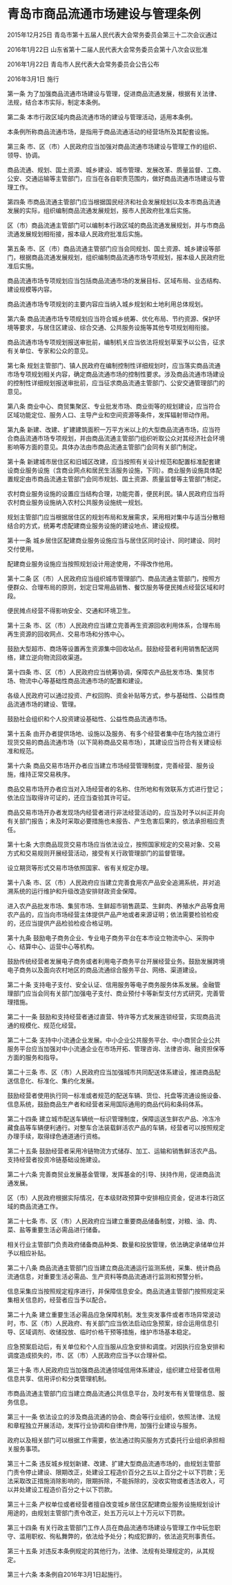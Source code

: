 # 青岛市商品流通市场建设与管理条例

2015年12月25日 青岛市第十五届人民代表大会常务委员会第三十二次会议通过

2016年1月22日 山东省第十二届人民代表大会常务委员会第十八次会议批准

2016年1月22日 青岛市人民代表大会常务委员会公告公布

2016年3月1日 施行

<!-- INFO END -->

第一条 为了加强商品流通市场建设与管理，促进商品流通发展，根据有关法律、法规，结合本市实际，制定本条例。

第二条 本市行政区域内商品流通市场的建设与管理活动，适用本条例。

本条例所称商品流通市场，是指用于商品流通活动的经营场所及其配套设施。

第三条 市、区（市）人民政府应当加强对商品流通市场建设与管理工作的组织、领导、协调。

商品流通、规划、国土资源、城乡建设、城市管理、发展改革、质量监督、工商、公安、交通运输等主管部门，应当在各自职责范围内，做好商品流通市场建设与管理工作。

第四条 市商品流通主管部门应当根据国民经济和社会发展规划以及本市商品流通发展的实际，组织编制商品流通发展规划，报市人民政府批准后实施。

区（市）商品流通主管部门可以编制本行政区域的商品流通发展规划，并与市商品流通发展规划相衔接，报本级人民政府批准后实施。

第五条 市、区（市）商品流通主管部门应当会同规划、国土资源、城乡建设等部门，根据商品流通发展规划，组织编制商品流通市场专项规划，报本级人民政府批准后实施。

商品流通市场专项规划应当包括商品流通市场的发展目标、区域布局、业态结构、建设规模等内容。

商品流通市场专项规划的主要内容应当纳入城乡规划和土地利用总体规划。

第六条 商品流通市场专项规划应当符合城乡统筹、优化布局、节约资源、保护环境等要求，与居住区建设、综合交通、公共服务设施等其他专项规划相衔接。

商品流通市场专项规划报送审批前，编制机关应当依法将规划草案予以公告，征求有关单位、专家和公众的意见。

第七条 规划主管部门、镇人民政府在编制控制性详细规划时，应当落实商品流通市场专项规划相关内容，确定商品流通市场的控制性要求。涉及商品流通市场建设的控制性详细规划报送审批前，应当征求商品流通主管部门、公安交通管理部门的意见。

第八条 商业中心、商贸集聚区、专业批发市场、商业街等的规划建设，应当符合区域功能定位、服务人口、主导产业和空间资源等条件，发挥辐射带动作用。

第九条 新建、改建、扩建建筑面积一万平方米以上的大型商品流通市场，应当符合商品流通市场专项规划，并由商品流通主管部门组织听取公众对其经济社会环境影响等方面的意见。具体办法由市商品流通主管部门会同有关部门制定。

第十条 新建城市居住区和旧城区改建，应当按照有关设计规范和配置标准配套建设商业服务设施（含商业网点和居民生活服务设施，下同）。商业服务设施具体配置规定由市商品流通主管部门会同市规划、国土资源、质量监督等主管部门制定。

农村商业服务设施的设置应当结构合理，功能完善，便民利民。镇人民政府应当将农村商业服务设施纳入农村公共服务设施统一规划。

规划主管部门应当根据居住区的规划布局和发展需求，采用相对集中与适当分散相结合的方式，统筹考虑配建商业服务设施的建设地点、建设规模。

第十一条 城乡居住区配建商业服务设施应当与居住区同时设计、同时建设、同时交付使用。

配建商业服务设施应当按照规划设计用途使用，不得改作他用。

第十二条 区（市）人民政府应当组织城市管理部门、商品流通主管部门，按照方便群众、合理布局的原则，划定日常用品销售、餐饮服务等便民摊点经营区域和时段。

便民摊点经营不得影响安全、交通和环境卫生。

第十三条 市、区（市）人民政府应当建立完善再生资源回收利用体系，合理布局再生资源的回收网点、交易市场和分拣中心。

鼓励大型超市、商场等设置再生资源集中回收站点。鼓励经营者利用销售配送网络，建立逆向物流回收渠道。

第十四条 市、区（市）人民政府应当统筹协调，保障农产品批发市场、集贸市场、物流中心等基础性商品流通市场的配置和建设。

各级人民政府可以通过投资、产权回购、资金补贴等方式，参与基础性、公益性商品流通市场的建设、管理。

鼓励社会组织和个人投资建设基础性、公益性商品流通市场。

第十五条 由开办者提供场地、设施以及服务、有多个经营者集中在场内独立进行现货交易的商品流通市场（以下简称商品交易市场），其建设应当符合有关建设标准和规范。

第十六条 商品交易市场开办者应当建立市场经营管理制度，完善经营、服务设施，维持正常交易秩序。

商品交易市场开办者应当对入场经营者的名称、住所地和有效联系方式进行登记；依法应当取得许可证的，还应当查验其许可证。

商品交易市场开办者发现场内经营者进行非法经营活动的，应当及时予以纠正并向有关部门报告；未及时采取必要措施也未报告、产生危害后果的，依法承担相应责任。

第十七条 大宗商品现货交易市场应当依法设立，按照国家规定的交易对象、交易方式和交易规则开展经营活动，接受有关行政管理部门的监督管理。

设立期货等形式交易市场依照国家、省有关规定办理。

第十八条 市、区（市）人民政府应当建立完善食用农产品安全追溯系统，并对追溯系统的运行维护和升级改造安排财政资金保障。

进入农产品批发市场、集贸市场、生鲜超市销售蔬菜、生鲜肉、养殖水产品等食用农产品的，应当向市场经营主体提供产品产地或者来源证明；依法需要检验检疫的，还应当提供产品检验检疫合格证明。

第十九条 鼓励电子商务企业、专业电子商务平台在本市设立物流中心、采购中心、结算中心、运营中心等机构。

鼓励传统经营者发展电子商务或者利用电子商务平台开展经营业务。鼓励发展跨境电子商务以及面向农村地区的商品流通综合服务平台、网络、渠道建设。

第二十条 支持电子支付、安全认证、信用服务等电子商务服务体系发展。金融管理部门应当会同有关部门加强电子支付、商业预付卡等新型支付方式研究，完善管理措施。

第二十一条 鼓励和支持经营者通过直营、特许等方式发展连锁经营，实现商品流通的规模化、规范化经营。

第二十二条 支持中小流通企业发展。中小企业公共服务平台、中小商贸企业公共服务平台应当加强对中小流通企业在市场开拓、管理咨询、法律咨询、融资担保等方面的服务和指导。

第二十三条 市、区（市）人民政府应当加强城市共同配送体系建设，推进商品配送信息化、标准化、集约化发展。

鼓励经营者使用执行同一标准或者规范的配送车辆、货位、托盘等流通设施设备、信息系统，鼓励商品生产者和经营者采用国际通用的商品代码和条码体系。

第二十四条 建立城市配送车辆统一标识管理制度，保障运送生鲜农产品、冷冻冷藏食品等车辆便利通行。对整车合法装载鲜活农产品的车辆，经营者可以按照规定办理手续，取得绿色通道通行资格。

第二十五条 鼓励经营者采用冷链物流方式储存、加工、运输和销售鲜活农产品。支持经营者投资冷链基础设施建设。

第二十六条 完善商贸业发展基金管理，发挥基金的引导、扶持作用，促进商品流通发展。

区（市）人民政府根据实际情况，在本级财政预算中安排相应资金，促进本行政区域的商品流通工作。

第二十七条 市、区（市）人民政府应当建立重要商品储备制度，对粮、油、肉、菜、盐等重要生活必需品进行储备。

相关行业主管部门负责政府储备商品种类、数量和投放管理，依法确定承储单位并予以相应补贴。

第二十八条 商品流通主管部门应当建立商品流通运行监测系统，采集、统计商品流通信息，对重要生活必需品、生产资料等商品流通进行监测和预警分析。

信息采集应当按照规定程序进行，并保障信息安全。商品流通主管部门按照规定采集相关信息的，经营者应当予以配合。

第二十九条 建立重要生活必需品应急保障机制。发生突发事件或者市场异常波动时，市、区（市）人民政府、有关部门应当依法启动应急预案，综合运用信息引导、区域调剂、收储投放、临时价格干预等措施，维护市场基本稳定。

应急预案启动后，有关单位和个人应当服从应急安排和调度。对因执行应急安排和调度造成损失的，市、区（市）人民政府应当予以合理补偿。

第三十条 市人民政府应当加强商品流通领域信用体系建设，组织建立经营者信用信息共享、信用评价和分类管理机制。

市商品流通主管部门应当建立商品流通公共信息平台，及时发布有关管理信息、服务信息。

第三十一条 依法设立的涉及商品流通的协会、商会等行业组织，依照法律、法规和章程独立开展活动，发挥行业协调和自律作用，加强行业建设与服务。

政府以及相关部门可以根据工作需要，依法通过购买服务方式委托行业组织承担相关服务事项。

第三十二条 违反城乡规划新建、改建、扩建大型商品流通市场的，由规划主管部门责令停止建设、限期改正，处建设工程造价百分之五以上百分之十以下罚款；无法采取改正措施消除影响的，限期拆除，不能拆除的，没收实物或者违法收入，可以并处建设工程造价百分之十以下罚款。

第三十三条 产权单位或者经营者擅自改变城乡居住区配建商业服务设施规划设计用途的，由规划主管部门责令改正，处五万元以上十万元以下罚款。

第三十四条 有关行政主管部门工作人员在商品流通市场建设与管理工作中玩忽职守、滥用职权、徇私舞弊的，依法给予处分；构成犯罪的，依法追究刑事责任。

第三十五条 对违反本条例规定的其他行为，法律、法规有处理规定的，从其规定。

第三十六条 本条例自2016年3月1日起施行。
